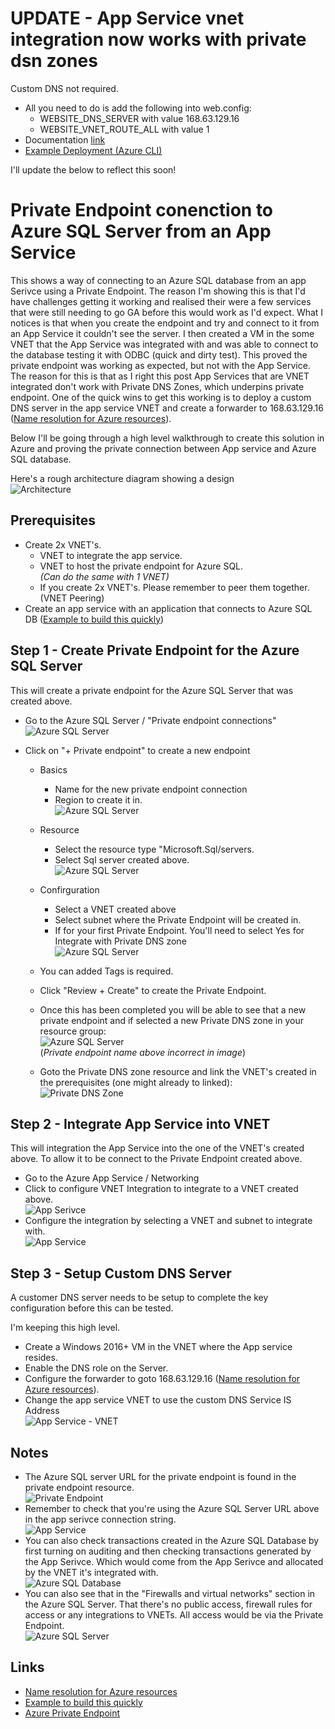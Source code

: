 # UPDATE - App Service vnet integration now works with private dsn zones 
Custom DNS not required. 

* All you need to do is add the following into web.config:
   * WEBSITE_DNS_SERVER with value 168.63.129.16
   * WEBSITE_VNET_ROUTE_ALL with value 1
* Documentation [link](https://docs.microsoft.com/en-us/azure/app-service/web-sites-integrate-with-vnet)
* [Example Deployment (Azure CLI)](https://github.com/fireblade95402/Private-Endpoint/blob/master/example.azcli "Example Deployment (Azure CLI)") 

I'll update the below to reflect this soon!
   
# Private Endpoint conenction to Azure SQL Server from an App Service

This shows a way of connecting to an Azure SQL database from an app Serivce using a Private Endpoint.
The reason I'm showing this is that I'd have challenges getting it working and realised their were a few services that were still needing to go GA before this would work as I'd expect.
What I notices is that when you create the endpoint and try and connect to it from an App Service it couldn't see the server. 
I then created a VM in the some VNET that the App Service was integrated with and was able to connect to the database testing it with ODBC (quick and dirty test). This proved the private endpoint was working as expected, but not with the App Service.
The reason for this is that as I right this post App Services that are VNET integrated don't work with Private DNS Zones, which underpins  private endpoint.
One of the quick wins to get this working is to deploy a custom DNS server in the app service VNET and create a forwarder to 168.63.129.16 ([Name resolution for Azure resources](https://docs.microsoft.com/en-us/azure/virtual-network/virtual-networks-name-resolution-for-vms-and-role-instances)).

Below I'll be going through a high level walkthrough to create this solution in Azure and proving the private connection between App service and Azure SQL database.

Here's a rough architecture diagram showing a design  
![Architecture](https://github.com/fireblade95402/Private-Endpoint/blob/master/img/image13.JPG "Private endpoint Architecture") 

## Prerequisites

* Create 2x VNET's.
    * VNET to integrate the app service.
    * VNET to host the private endpoint for Azure SQL.  
    *(Can do the same with 1 VNET)*
    * If you create 2x VNET's. Please remember to peer them together. (VNET Peering)
* Create an app service with an application that connects to  Azure SQL DB ([Example to build this quickly](https://docs.microsoft.com/en-us/azure/app-service/containers/tutorial-dotnetcore-sqldb-app))


## Step 1 - Create Private Endpoint for the Azure SQL Server

This will create a private endpoint for the Azure SQL Server that was created above.  

* Go to the Azure SQL Server / "Private endpoint connections"  
![Azure SQL Server](https://github.com/fireblade95402/Private-Endpoint/blob/master/img/image1.JPG "Azure SQL Server - Private endpoint connections")  

* Click on "+ Private endpoint" to create a new endpoint  
    * Basics
        * Name for the new private endpoint connection  
        * Region to create it in.  
        ![Azure SQL Server](https://github.com/fireblade95402/Private-Endpoint/blob/master/img/image2.JPG "Azure SQL Server - Private endpoint connections - Basics")  

    * Resource
        * Select the resource type "Microsoft.Sql/servers.  
        * Select Sql server created above.  
        ![Azure SQL Server](https://github.com/fireblade95402/Private-Endpoint/blob/master/img/image3.JPG "Azure SQL Server - Private endpoint connections - Resource")  

    * Confirguration
        * Select a VNET created above  
        * Select subnet where the Private Endpoint will be created in.  
        * If for your first Private Endpoint. You'll need to select Yes for Integrate with Private DNS zone  
        ![Azure SQL Server](https://github.com/fireblade95402/Private-Endpoint/blob/master/img/image4.JPG "Azure SQL Server - Private endpoint connections - Configuration")  

    * You can added Tags is required.  
    * Click "Review + Create" to create the Private Endpoint.  
    * Once this has been completed you will be able to see that a new private endpoint and if selected a new Private DNS zone in your resource group:  
    ![Azure SQL Server](https://github.com/fireblade95402/Private-Endpoint/blob/master/img/image5.JPG "Azure SQL Server - Private endpoint and Private DNS zone")  
    (*Private endpoint name above incorrect in image*)  
    * Goto the Private DNS zone resource and link the VNET's created in the prerequisites (one might already to linked):  
    ![Private DNS Zone](https://github.com/fireblade95402/Private-Endpoint/blob/master/img/image14.JPG "Private DNS zone - VNET's")  

## Step 2 - Integrate App Service into VNET

This will integration the App Service into the one of the VNET's created above. To allow it to be connect to the Private Endpoint created above.

* Go to the Azure App Service  / Networking  
* Click to configure VNET Integration to integrate to a VNET created above.  
![App Serivce](https://github.com/fireblade95402/Private-Endpoint/blob/master/img/image6.JPG "Configure VNET ")  
* Configure the integration by selecting a VNET and subnet to integrate with.  
![App Service](https://github.com/fireblade95402/Private-Endpoint/blob/master/img/image7.JPG "Integrate with VNET")  



## Step 3 - Setup Custom DNS Server

A customer DNS server needs to be setup to complete the key configuration before this can be tested.

I'm keeping this high level. 

- Create a Windows 2016+ VM in the VNET where the App service resides.  
- Enable the DNS role on the Server.  
- Configure the forwarder to goto 168.63.129.16 ([Name resolution for Azure resources](https://docs.microsoft.com/en-us/azure/virtual-network/virtual-networks-name-resolution-for-vms-and-role-instances)).  
- Change the app service VNET to use the custom DNS Service IS Address  
![App Service - VNET](https://github.com/fireblade95402/Private-Endpoint/blob/master/img/image9.JPG "Set custom DNS Server on app service VNET")  

## Notes

* The Azure SQL server URL for the private endpoint is found in the private endpoint resource.  
![Private Endpoint](https://github.com/fireblade95402/Private-Endpoint/blob/master/img/image8.JPG "Private Endpoint URL")  
* Remember to check that you're using the Azure SQL Server URL above in the app serivce connection string.  
![App Service](https://github.com/fireblade95402/Private-Endpoint/blob/master/img/image10.JPG "App Service Connection String")  
* You can also check transactions created in the Azure SQL Database by first turning on auditing and then checking transactions generated by the App Serivce. Which would come from the App Serivce and allocated by the VNET it's integrated with.  
![Azure SQL Database](https://github.com/fireblade95402/Private-Endpoint/blob/master/img/image11.JPG "Audit check of client IP")  
* You can also see that in the "Firewalls and virtual networks" section in the Azure SQL Server. That there's no public access, firewall rules for access or any integrations to VNETs. All access would be via the Private Endpoint.  
![Azure SQL Server](https://github.com/fireblade95402/Private-Endpoint/blob/master/img/image12.JPG "Firewalls and virtual networks")  

## Links

* [Name resolution for Azure resources](https://docs.microsoft.com/en-us/azure/virtual-network/virtual-networks-name-resolution-for-vms-and-role-instances)
* [Example to build this quickly](https://docs.microsoft.com/en-us/azure/app-service/containers/tutorial-dotnetcore-sqldb-app)
* [Azure Private Endpoint](https://docs.microsoft.com/en-us/azure/private-link/private-endpoint-overview)




